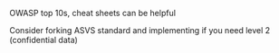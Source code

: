 OWASP top 10s, cheat sheets can be helpful

Consider forking ASVS standard and implementing if you need level 2 (confidential data)